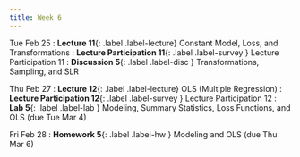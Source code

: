 ```yaml
---
title: Week 6
---
```


Tue Feb 25
: **Lecture 11**{: .label .label-lecture} Constant Model, Loss, and Transformations
: **Lecture Participation 11**{: .label .label-survey } Lecture Participation 11
: **Discussion 5**{: .label .label-disc } Transformations, Sampling, and SLR

Thu Feb 27
: **Lecture 12**{: .label .label-lecture} OLS (Multiple Regression)
: **Lecture Participation 12**{: .label .label-survey } Lecture Participation 12
: **Lab 5**{: .label .label-lab } Modeling, Summary Statistics, Loss Functions, and OLS (due Tue Mar 4)
<!-- : **Exam Prep 5**{: .label .label-examprep } SLR -->

Fri Feb 28
: **Homework 5**{: .label .label-hw } Modeling and OLS (due Thu Mar 6)